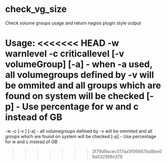check_vg_size
=============

Check volume groups usage and return nagios plugin style output

Usage: 
<<<<<<< HEAD
-w warnlevel 
-c criticallevel 
[-v  volumeGroup] 
[-a] - when -a used, all volumegroups defined by -v will be ommited and all groups which are found on system will be checked 
[-p] - Use percentage for w and c instead of GB
=======
-w <min size warning level in GB> 
-c <min size critical level in GB> 
[-v <volumegroupname>]
[-a] - all volumegroups defined by -v will be ommited and all groups which are found on system will be checked
[-p] - Use percentage for w and c instead of GB

>>>>>>> 3f79d9acec517aa5f06667bd8be09a0329f8e376
